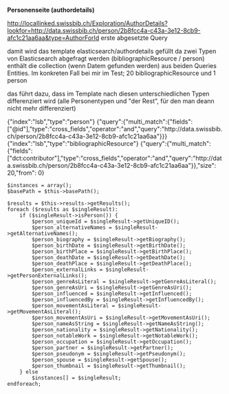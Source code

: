 

**Personenseite (authordetails)**

http://locallinked.swissbib.ch/Exploration/AuthorDetails?lookfor=http://data.swissbib.ch/person/2b8fcc4a-c43a-3e12-8cb9-afc1c21aa6aa&type=AuthorForId
erste abgesetzte Query

damit wird das template elasticsearch/authordetails gefüllt da zwei Typen von Elasticsearch abgefragt werden (bibliographicResource / person) enthält die collection (wenn Datem gefunden werden) aus beiden Queries Entities. Im konkreten Fall bei mir im Test; 20 bibliographicResource und 1 person

das führt dazu, dass im Template nach diesen unterschiedlichen Typen differenziert wird (alle Personentypen und "der Rest", für den man deann nicht mehr differenziert)


{"index":"lsb","type":"person"}
{"query":{"multi_match":{"fields":["@id"],"type":"cross_fields","operator":"and","query":"http:\/\/data.swissbib.ch\/person\/2b8fcc4a-c43a-3e12-8cb9-afc1c21aa6aa"}}}
{"index":"lsb","type":"bibliographicResource"}
{"query":{"multi_match":{"fields":["dct:contributor"],"type":"cross_fields","operator":"and","query":"http:\/\/data.swissbib.ch\/person\/2b8fcc4a-c43a-3e12-8cb9-afc1c21aa6aa"}},"size": 20,"from": 0}

    $instances = array();
    $basePath = $this->basePath();

    $results = $this->results->getResults();
    foreach ($results as $singleResult):
        if ($singleResult->isPerson()) {
            $person_uniqueId = $singleResult->getUniqueID();
            $person_alternativeNames = $singleResult->getAlternativeNames();
            $person_biography = $singleResult->getBiography();
            $person_birthDate = $singleResult->getBirthDate();
            $person_birthPlace = $singleResult->getBirthPlace();
            $person_deathDate = $singleResult->getDeathDate();
            $person_deathPlace = $singleResult->getDeathPlace();
            $person_externalLinks = $singleResult->getPersonExternalLinks();
            $person_genreAsLiteral = $singleResult->getGenreAsLiteral();
            $person_genreAsUri = $singleResult->getGenreAsUri();
            $person_influenced = $singleResult->getInfluenced();
            $person_influencedBy = $singleResult->getInfluencedBy();
            $person_movementAsLiteral = $singleResult->getMovementAsLiteral();
            $person_movementAsUri = $singleResult->getMovementAsUri();
            $person_nameAsString = $singleResult->getNameAsString();
            $person_nationality = $singleResult->getNationality();
            $person_notableWork = $singleResult->getNotableWork();
            $person_occupation = $singleResult->getOccupation();
            $person_partner = $singleResult->getPartner();
            $person_pseudonym = $singleResult->getPseudonym();
            $person_spouse = $singleResult->getSpouse();
            $person_thumbnail = $singleResult->getThumbnail();
        } else
            $instances[] = $singleResult;
    endforeach;